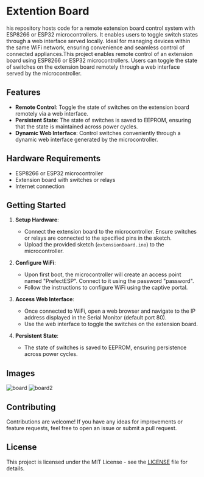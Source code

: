 # Extention Board
his repository hosts code for a remote extension board control system with ESP8266 or ESP32 microcontrollers. It enables users to toggle switch states through a web interface served locally. Ideal for managing devices within the same WiFi network, ensuring convenience and seamless control of connected appliances.This project enables remote control of an extension board using ESP8266 or ESP32 microcontrollers. Users can toggle the state of switches on the extension board remotely through a web interface served by the microcontroller.

## Features

- **Remote Control**: Toggle the state of switches on the extension board remotely via a web interface.
- **Persistent State**: The state of switches is saved to EEPROM, ensuring that the state is maintained across power cycles.
- **Dynamic Web Interface**: Control switches conveniently through a dynamic web interface generated by the microcontroller.

## Hardware Requirements

- ESP8266 or ESP32 microcontroller
- Extension board with switches or relays
- Internet connection

## Getting Started

1. **Setup Hardware**:
   - Connect the extension board to the microcontroller. Ensure switches or relays are connected to the specified pins in the sketch.
   - Upload the provided sketch (`extensionBoard.ino`) to the microcontroller.

2. **Configure WiFi**:
   - Upon first boot, the microcontroller will create an access point named "PrefectESP". Connect to it using the password "password".
   - Follow the instructions to configure WiFi using the captive portal.

3. **Access Web Interface**:
   - Once connected to WiFi, open a web browser and navigate to the IP address displayed in the Serial Monitor (default port 80).
   - Use the web interface to toggle the switches on the extension board.

4. **Persistent State**:
   - The state of switches is saved to EEPROM, ensuring persistence across power cycles.

## Images
![board](https://github.com/chinmaykrishnroy/ExtentionBoard/assets/65699140/109d9868-1383-4cf6-9dca-59c57349a0bb)
![board2](https://github.com/chinmaykrishnroy/ExtentionBoard/assets/65699140/9f3b40a9-a6c8-4c5d-ac6f-d27587739f8c)

## Contributing

Contributions are welcome! If you have any ideas for improvements or feature requests, feel free to open an issue or submit a pull request.

## License

This project is licensed under the MIT License - see the [LICENSE](LICENSE) file for details.
